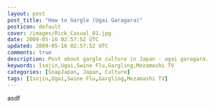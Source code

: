 ```yaml
---
layout: post
post_title: "How to Gargle (Ugai Garagara)"
posticon: default
cover: /images/Rick_Casual_01.jpg
date: 2009-05-16 02:57:52 UTC
updated: 2009-05-16 02:57:52 UTC
comments: true
description: Post about gargle culture in Japan - ugai garagara.
keywords: Isojin,Ugai,Swine Flu,Gargling,Mezamashi TV
categories: [SnapJapan, Japan, Culture]
tags: [Isojin,Ugai,Swine Flu,Gargling,Mezamashi TV]
---
```


asdf